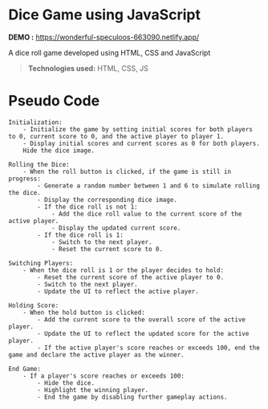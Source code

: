# Dice Game using JavaScript

**DEMO :** https://wonderful-speculoos-663090.netlify.app/

A dice roll game developed using HTML, CSS and JavaScript

> **Technologies used:** HTML, CSS, JS

# Pseudo Code

    Initialization:
        - Initialize the game by setting initial scores for both players to 0, current score to 0, and the active player to player 1.
        - Display initial scores and current scores as 0 for both players.
        Hide the dice image.

    Rolling the Dice:
        - When the roll button is clicked, if the game is still in progress:
            - Generate a random number between 1 and 6 to simulate rolling the dice.
            - Display the corresponding dice image.
            - If the dice roll is not 1:
                - Add the dice roll value to the current score of the active player.
                - Display the updated current score.
            - If the dice roll is 1:
                - Switch to the next player.
                - Reset the current score to 0.

    Switching Players:
        - When the dice roll is 1 or the player decides to hold:
            - Reset the current score of the active player to 0.
            - Switch to the next player.
            - Update the UI to reflect the active player.

    Holding Score:
        - When the hold button is clicked:
            - Add the current score to the overall score of the active player.
            - Update the UI to reflect the updated score for the active player.
            - If the active player's score reaches or exceeds 100, end the game and declare the active player as the winner.

    End Game:
        - If a player's score reaches or exceeds 100:
            - Hide the dice.
            - Highlight the winning player.
            - End the game by disabling further gameplay actions.